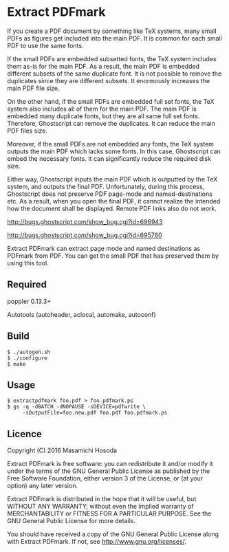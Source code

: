 # Extract PDFmark

If you create a PDF document by something like TeX systems,
many small PDFs as figures get included into the main PDF.
It is common for each small PDF to use the same fonts.

If the small PDFs are embedded subsetted fonts,
the TeX system includes them as-is for the main PDF.
As a result,
the main PDF is embedded different subsets of the same duplicate font.
It is not possible to remove the duplicates since they are different subsets.
It enormously increases the main PDF file size.

On the other hand,
if the small PDFs are embedded full set fonts,
the TeX system also includes all of them for the main PDF.
The main PDF is embedded many duplicate fonts,
but they are all same full set fonts.
Therefore, Ghostscript can remove the duplicates.
It can reduce the main PDF files size.

Moreover,
if the small PDFs are not embedded any fonts,
the TeX system outputs the main PDF which lacks some fonts.
In this case, Ghostscript can embed the necessary fonts.
It can significantly reduce the required disk size.

Either way,
Ghostscript inputs the main PDF which is outputted by the TeX system,
and outputs the final PDF.
Unfortunately, during this process,
Ghostscript does not preserve PDF page-mode and named-destinations etc.
As a result,
when you open the final PDF,
it cannot realize the intended how the document shall be displayed.
Remote PDF links also do not work.

http://bugs.ghostscript.com/show_bug.cgi?id=696943

http://bugs.ghostscript.com/show_bug.cgi?id=695760

Extract PDFmark can extract page mode and named destinations
as PDFmark from PDF.
You can get the small PDF that has preserved them by using this tool.

## Required

poppler 0.13.3+

Autotools (autoheader, aclocal, automake, autoconf)

## Build

    $ ./autogen.sh
    $ ./configure
    $ make

## Usage

    $ extractpdfmark foo.pdf > foo.pdfmark.ps
    $ gs -q -dBATCH -dNOPAUSE -sDEVICE=pdfwrite \
         -sOutputFile=foo.new.pdf foo.pdf foo.pdfmark.ps

## Licence

Copyright (C) 2016 Masamichi Hosoda

Extract PDFmark is free software: you can redistribute it and/or modify
it under the terms of the GNU General Public License as published by
the Free Software Foundation, either version 3 of the License, or
(at your option) any later version.

Extract PDFmark is distributed in the hope that it will be useful,
but WITHOUT ANY WARRANTY; without even the implied warranty of
MERCHANTABILITY or FITNESS FOR A PARTICULAR PURPOSE.  See the
GNU General Public License for more details.

You should have received a copy of the GNU General Public License
along with Extract PDFmark.  If not, see <http://www.gnu.org/licenses/>.
